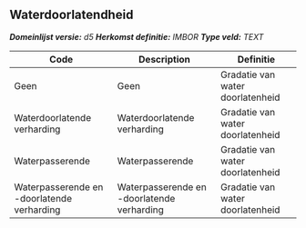 ﻿## Waterdoorlatendheid

*__Domeinlijst versie:__ d5*
*__Herkomst definitie:__ IMBOR*
*__Type veld:__ TEXT*

|__Code__ |__Description__ |__Definitie__	|
|	---	|	---	|   ---	| 
| Geen | Geen | Gradatie van water doorlatenheid |
| Waterdoorlatende verharding | Waterdoorlatende verharding | Gradatie van water doorlatenheid |
| Waterpasserende | Waterpasserende | Gradatie van water doorlatenheid |
| Waterpasserende en -doorlatende verharding | Waterpasserende en -doorlatende verharding | Gradatie van water doorlatenheid |
